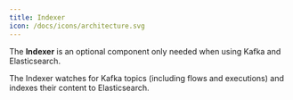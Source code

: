 ```yaml
---
title: Indexer
icon: /docs/icons/architecture.svg
---
```


The **Indexer** is an optional component only needed when using Kafka and Elasticsearch.

The Indexer watches for Kafka topics (including flows and executions) and indexes their content to Elasticsearch.